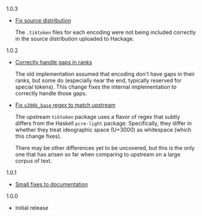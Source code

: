1.0.3

- [Fix source distribution](https://github.com/Gabriella439/tiktoken/commit/cc1024f1e00b852b11cf7a498b9b7b63c8c3884a)

  The `.tiktoken` files for each encoding were not being included correctly in
  the source distribution uploaded to Hackage.

1.0.2

- [Correctly handle gaps in ranks](https://github.com/Gabriella439/tiktoken/commit/cc82cb192b1f22a2185257b3a1045e2aaf25a4e8)

  The old implementation assumed that encoding don't have gaps in their ranks,
  but some do (especially near the end, typically reserved for special tokens).
  This change fixes the internal implementation to correctly handle those gaps.

- [Fix `o200k_base` regex to match upstream](https://github.com/Gabriella439/tiktoken/commit/fa70dddb431af5a71b243325cf9ef72061721e99)

  The upstream `tiktoken` package uses a flavor of regex that subtly differs
  from the Haskell `pcre-light` package.  Specifically, they differ in whether
  they treat ideographic space (U+3000) as whitespace (which this change fixes).

  There may be other differences yet to be uncovered, but this is the only one
  that has arisen so far when comparing to upstream on a large corpus of text.

1.0.1

- [Small fixes to documentation](https://github.com/Gabriella439/tiktoken/commit/bb0eaf724a8120e7cd2ada2ad09835369bac02bc)

1.0.0

- Initial release
